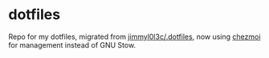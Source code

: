 # dotfiles

Repo for my dotfiles, migrated from [jimmyl0l3c/.dotfiles](https://github.com/jimmyl0l3c/.dotfiles),
now using [chezmoi](https://www.chezmoi.io/) for management instead of GNU Stow.
